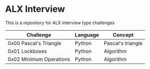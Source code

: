 # ALX Interview

This is a repository for ALX interview type challenges

| Challenge		   | Language | Concept           |
| ------------------------ | -------- | ----------------- |
| 0x00 Pascal's Triangle   | Python   | Pascal's triangle |
| 0x01 Lockboxes	   | Python   | Algorithm	  |	|
| 0x02 Minimum Operations  | Python   | Algorithm	  |
